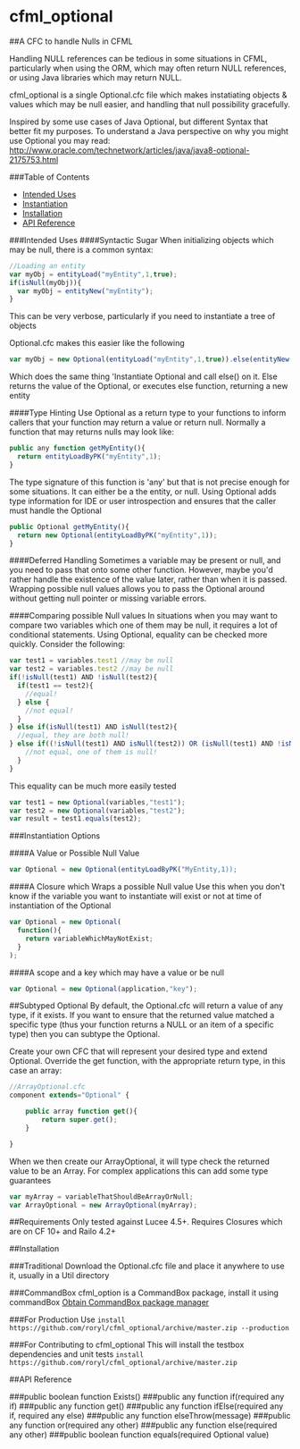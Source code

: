 # cfml_optional
##A CFC to handle Nulls in CFML

Handling NULL references can be tedious in some situations in CFML, particularly when using the ORM, which may often return NULL references, or using Java libraries which may return NULL.

cfml_optional is a single Optional.cfc file which makes instatiating objects & values which may be null easier, and handling that null possibility gracefully.

Inspired by some use cases of Java Optional, but different Syntax that better fit my purposes. To understand a Java perspective on why you might use Optional you may read: http://www.oracle.com/technetwork/articles/java/java8-optional-2175753.html

###Table of Contents
- [Intended Uses](#intended-uses)
- [Instantiation](#instantiation)
- [Installation](#installation)
- [API Reference](#api-reference)


###Intended Uses
####Syntactic Sugar
When initializing objects which may be null, there is a common syntax:

```javascript
//Loading an entity
var myObj = entityLoad("myEntity",1,true);
if(isNull(myObj)){
  var myObj = entityNew("myEntity");
}
```

This can be very verbose, particularly if you need to instantiate a tree of objects

Optional.cfc makes this easier like the following

```javascript
var myObj = new Optional(entityLoad("myEntity",1,true)).else(entityNew("myEntity"));
```

Which does the same thing 'Instantiate Optional and call else() on it. Else returns the value of the Optional, or executes else function, returning a new entity

####Type Hinting
Use Optional as a return type to your functions to inform callers that your function may return a value or return null. Normally a function that may returns nulls may look like:

```javascript
public any function getMyEntity(){
  return entityLoadByPK("myEntity",1);
}
```
The type signature of this function is 'any' but that is not precise enough for some situations. It can either be a the entity, or null. Using Optional adds type information for IDE or user introspection and ensures that the caller must handle the Optional

```javascript
public Optional getMyEntity(){
  return new Optional(entityLoadByPK("myEntity",1));
}
```

####Deferred Handling
Sometimes a variable may be present or null, and you need to pass that onto some other function. However, maybe you'd rather handle the existence of the value later, rather than when it is passed. Wrapping possible null values allows you to pass the Optional around without getting null pointer or missing variable errors.

####Comparing possible Null values
In situations when you may want to compare two variables which one of them may be null, it requires a lot of conditional statements. Using Optional, equality can be checked more quickly. Consider the following:

```javascript
var test1 = variables.test1 //may be null
var test2 = variables.test2 //may be null
if(!isNull(test1) AND !isNull(test2){
  if(test1 == test2){
    //equal!
  } else {
    //not equal!
  }
} else if(isNull(test1) AND isNull(test2){
  //equal, they are both null!
} else if((!isNull(test1) AND isNull(test2)) OR (isNull(test1) AND !isNull(test2)){
    //not equal, one of them is null!
  }
}
```

This equality can be much more easily tested

```javascript
var test1 = new Optional(variables,"test1");
var test2 = new Optional(variables,"test2");
var result = test1.equals(test2);
```

###Instantiation Options

####A Value or Possible Null Value

```javascript
var Optional = new Optional(entityLoadByPK("MyEntity,1));
```

####A Closure which Wraps a possible Null value
Use this when you don't know if the variable you want to instantiate will exist or not at time of instantiation of the Optional

```javascript
var Optional = new Optional(
  function(){
    return variableWhichMayNotExist;
  }
);
```

####A scope and a key which may have a value or be null
```javascript
var Optional = new Optional(application,"key");
```

##Subtyped Optional
By default, the Optional.cfc will return a value of any type, if it exists. If you want to ensure that the returned value matched a specific type (thus your function returns a NULL or an item of a specific type) then you can subtype the Optional.

Create your own CFC that will represent your desired type and extend Optional. Override the get function, with the appropriate return type, in this case an array: 
```javascript
//ArrayOptional.cfc
component extends="Optional" {

    public array function get(){
        return super.get();
    }

}
```
When we then create our ArrayOptional, it will type check the returned value to be an Array. For complex applications this can add some type guarantees

```javascript
var myArray = variableThatShouldBeArrayOrNull;
var ArrayOptional = new ArrayOptional(myArray);
```

##Requirements
Only tested against Lucee 4.5+. Requires Closures which are on CF 10+ and Railo 4.2+

##Installation

###Traditional
Download the Optional.cfc file and place it anywhere to use it, usually in a Util directory

###CommandBox
cfml_option is a CommandBox package, install it using commandBox
[Obtain CommandBox package manager](http://www.ortussolutions.com/products/commandbox)

###For Production Use
`install https://github.com/roryl/cfml_optional/archive/master.zip --production`

###For Contributing to cfml_optional
This will install the testbox dependencies and unit tests
`install https://github.com/roryl/cfml_optional/archive/master.zip`

##API Reference

###public boolean function Exists()
###public any function if(required any if)
###public any function get()
###public any function ifElse(required any if, required any else)
###public any function elseThrow(message)
###public any function or(required any other)
###public any function else(required any other)
###public boolean function equals(required Optional value)
